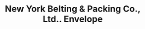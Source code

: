 ---
doi: 10.7916/D8DV2WZF
date_other: '1920'
date_other_textual: '1920'
form: printed ephemera
genre:
- Envelopes
name:
- New York Belting & Packing Co., Ltd.
object_in_context_url: https://biggert.cul.columbia.edu/items/view/ave_biggert_01079
subject_hierarchical_geographic:
- New York, New York, United States
subject_name:
- New York Belting & Packing Co., Ltd.
title: New York Belting & Packing Co., Ltd.. Envelope
sort_title: New York Belting & Packing Co., Ltd.. Envelope
call_number: ave_biggert_01079
coordinates:
- 40.71277777777778,-74.00583333333333
pid: ave_biggert_01079
identifiers: ave_biggert_01079
thumbnail: false
permalink: /biggert/ave_biggert_01079/
layout: iiif-image-page
---